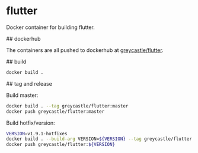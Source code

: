 # flutter
Docker container for building flutter.

## dockerhub

The containers are all pushed to dockerhub at [greycastle/flutter](https://hub.docker.com/r/greycastle/flutter).

## build

```bash
docker build .
```

## tag and release

Build master:

```bash
docker build . --tag greycastle/flutter:master
docker push greycastle/flutter:master
```

Build hotfix/version:
```bash
VERSION=v1.9.1-hotfixes
docker build . --build-arg VERSION=${VERSION} --tag greycastle/flutter:${VERSION}
docker push greycastle/flutter:${VERSION}
```